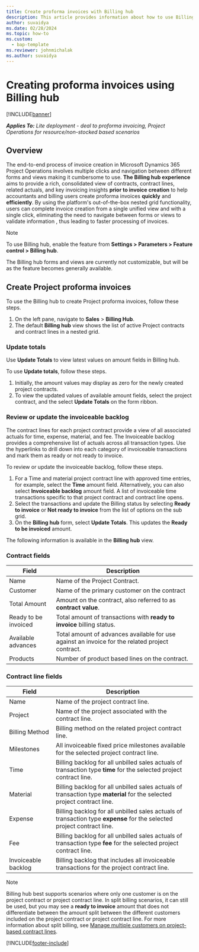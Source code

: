 ```yaml
---
title: Create proforma invoices with Billing hub
description: This article provides information about how to use Billing hub to create proforma project-based invoices.
author: suvaidya
ms.date: 02/28/2024
ms.topic: how-to
ms.custom: 
  - bap-template
ms.reviewer: johnmichalak
ms.author: suvaidya
---
```


# Creating proforma invoices using Billing hub

[!INCLUDE[banner](../includes/banner.md)]

_**Applies To:** Lite deployment - deal to proforma invoicing, Project Operations for resource/non-stocked based scenarios_

## Overview
The end-to-end process of invoice creation in Microsoft Dynamics 365 Project Operations involves multiple clicks and navigation between different forms and views making it cumbersome to use. 
**The Billing hub experience** aims to provide a rich, consolidated view of contracts, contract lines, related actuals, and key invoicing insights **prior to invoice creation** to help accountants and billing users create proforma invoices **quickly** and **efficiently**. By using the platform's out-of-the-box nested grid functionality, users can complete invoice creation from a single unified view and with a single click, eliminating the need to navigate between forms or views to validate information , thus leading to faster processing of invoices.

> [!Note]
> To use Billing hub, enable the feature from **Settings > Parameters > Feature control > Billing hub**.
>
> The Billing hub forms and views are currently not customizable, but will be as the feature becomes generally available. 

## Create Project proforma invoices

To use the Billing hub to create Project proforma invoices, follow these steps.

1. On the left pane, navigate to **Sales** \> **Billing Hub**.
1. The default **Billing hub** view shows the list of active Project contracts and contract lines in a nested grid.

### Update totals 

Use **Update Totals** to view latest values on amount fields in Billing hub.

To use **Update totals**, follow these steps.

1. Initially, the amount values may display as zero for the newly created project contracts. 
1. To view the updated values of available amount fields, select the project contract, and the select **Update Totals** on the form ribbon.

### Review or update the invoiceable backlog

The contract lines for each project contract provide a view of all associated actuals for time, expense, material, and fee. The Invoiceable backlog provides a comprehensive list of actuals across all transaction types. Use the hyperlinks to drill down into each category of invoiceable transactions and mark them as ready or not ready to invoice.

To review or update the invoiceable backlog, follow these steps.

1. For a Time and material project contract line with approved time entries, for example, select the **Time** amount field. Alternatively, you can also select **Invoiceable backlog** amount field. A list of invoiceable time transactions specific to that project contract and contract line opens.
1. Select the transactions and update the Billing status by selecting **Ready to invoice** or **Not ready to invoice** from the list of options on the sub grid.
1. On the **Billing hub** form, select **Update Totals**. This updates the **Ready to be invoiced** amount.

The following information is available in the **Billing hub** view. 

### Contract fields 
| Field |Description|
| --- | --- | 
|Name | Name of the Project Contract. |
|Customer | Name of the primary customer on the contract |
|Total Amount| Amount on the contract, also referred to as **contract value**. |
|Ready to be invoiced| Total amount of transactions with **ready to invoice** billing status. |
|Available advances| Total amount of advances available for use against an invoice for the related project contract. |
|Products| Number of product based lines on the contract. |

### Contract line fields
| Field |Description |
| --- | --- | 
|Name| Name of the project contract line. |
|Project | Name of the project associated with the contract line. |
|Billing Method| Billing method on the related project contract line. |
|Milestones| All invoiceable fixed price milestones available for the selected project contract line. |
|Time| Billing backlog for all unbilled sales actuals of transaction type **time** for the selected project contract line. |
|Material| Billing backlog for all unbilled sales actuals of transaction type **material** for the selected project contract line. |
|Expense| Billing backlog for all unbilled sales actuals of transaction type **expense** for the selected project contract line. |
|Fee| Billing backlog for all unbilled sales actuals of transaction type **fee** for the selected project contract line. |
|Invoiceable backlog| Billing backlog that includes all invoiceable transactions for the project contract line. |

> [!Note]
> Billing hub best supports scenarios where only one customer is on the project contract or project contract line. In split billing scenarios, it can still be used, but you may see a **ready to invoice** amount that does not differentiate between the amount split between the different customers included on the project contract or project contract line. For more information about split billing, see [Manage multiple customers on project-based contract lines](/dynamics365/project-operations/sales/manage-multiple-customers-contract-line).

[!INCLUDE[footer-include](../includes/footer-banner.md)]
